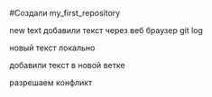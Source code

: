 #Создали my_first_repository

new text
добавили текст через веб браузер
git log

новый текст локально

добавили текст в новой ветке 

разрешаем конфликт
